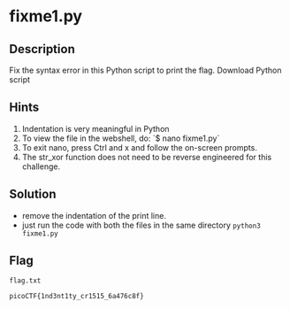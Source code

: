 # fixme1.py

## Description

Fix the syntax error in this Python script to print the flag.
Download Python script

## Hints

<ol>
    <li>Indentation is very meaningful in Python</li>
    <li>To view the file in the webshell, do: `$ nano fixme1.py`</li>
    <li>To exit nano, press Ctrl and x and follow the on-screen prompts.</li>
    <li>The str_xor function does not need to be reverse engineered for this challenge.</li>
</ol>

## Solution
- remove the indentation of the print line.
- just run the code with both the files in the same directory `python3 fixme1.py`
## Flag

`flag.txt`
```
picoCTF{1nd3nt1ty_cr1515_6a476c8f}
```
